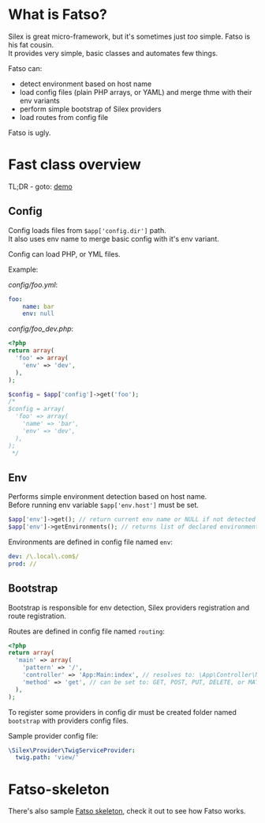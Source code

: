 # What is Fatso?
Silex is great micro-framework, but it's sometimes just _too_ simple. Fatso is his fat cousin.  
It provides very simple, basic classes and automates few things.

Fatso can:

* detect environment based on host name
* load config files (plain PHP arrays, or YAML) and merge thme with their env variants
* perform simple bootstrap of Silex providers
* load routes from config file

Fatso is ugly.

# Fast class overview

TL;DR - goto: [demo](#fatso-skeleton)

## Config
Config loads files from `$app['config.dir']` path.  
It also uses env name to merge basic config with it's env variant.

Config can load PHP, or YML files.

Example:

_config/foo.yml_:

```yaml
foo:
	name: bar
	env: null
```

_config/foo_dev.php_:
```php
<?php
return array(
  'foo' => array(
    'env' => 'dev',
  ),
);
```

```php
$config = $app['config']->get('foo');
/*
$config = array(
  'foo' => array(
    'name' => 'bar',
    'env' => 'dev',
  ),
);
 */
```

## Env
Performs simple environment detection based on host name.  
Before running env variable `$app['env.host']` must be set.

```php
$app['env']->get(); // return current env name or NULL if not detected
$app['env']->getEnvironments(); // returns list of declared environments.
```

Environments are defined in config file named `env`:  
```yaml
dev: /\.local\.com$/
prod: //
```

## Bootstrap
Bootstrap is responsible for env detection, Silex providers registration and route registration.

Routes are defined in config file named `routing`:  
```php
<?php
return array(
  'main' => array(
    'pattern' => '/',
    'controller' => 'App:Main:index', // resolves to: \App\Controller\Main::index
    'method' => 'get', // can be set to: GET, POST, PUT, DELETE, or MATCH. Default is GET
  ),
);
```

To register some providers in config dir must be created folder named `bootstrap` with providers config files.

Sample provider config file:  
```yaml
\Silex\Provider\TwigServiceProvider:
  twig.path: 'view/'
```

# Fatso-skeleton
There's also sample [Fatso skeleton](https://github.com/radmen/fatso-skeleton), check it out to see how Fatso works.
